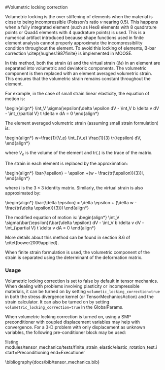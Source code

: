 #Volumetric locking correction

Volumetric locking is the over stiffening of elements when the material is close to being incompressible (Poisson's ratio $\nu$ nearing 0.5). This happens when a fully integrated element (such as Hex8 elements with 8 quadrature points or Quad4 elements with 4 quadrature points) is used. This is a numerical artifact introduced because shape functions used in finite element analysis cannot properly approximate the incompressibility condition throughout the element. To avoid this locking of elements, B-bar correction \citep{hughes1987finite} is implemented in MOOSE.

In this method, both the strain ($\epsilon$) and the virtual strain ($\delta \epsilon$) in an element are separated into volumetric and deviatoric components. The volumetric component is then replaced with an element averaged volumetric strain. This ensures that the volumetric strain remains constant throughout the element.

For example, in the case of small strain linear elasticity, the equation of motion is:

\begin{align*}
\int_V \sigma(\epsilon)\delta \epsilon dV - \int_V b \delta v dV - \int_{\partial V} t \delta v dA = 0
\end{align*}

The element averaged volumetric strain (assuming small strain formulation) is:

\begin{align*}
 w=\frac{1}{V_e} \int_{V_e} \frac{1}{3} tr(\epsilon) dV,
\end{align*}

where $V_e$ is the volume of the element and tr(.) is the trace of the matrix.

The strain in each element is replaced by the approximation:

\begin{align*}
\bar{\epsilon} = \epsilon +(w - \frac{tr(\epsilon)}{3})I,
\end{align*}

where $I$ is the $3 \times 3$ identity matrix. Similarly, the virtual strain is also approximated by:

\begin{align*}
\bar{\delta \epsilon} = \delta \epsilon + (\delta w - \frac{tr(\delta \epsilon)}{3})I
\end{align*}

The modified equation of motion is:
\begin{align*}
\int_V \sigma(\bar{\epsilon})\bar{\delta \epsilon} dV - \int_V b \delta v dV - \int_{\partial V} t \delta v dA = 0
\end{align*}

More details about this method can be found in section 8.6 of \citet{bower2009applied}.

When finite strain formulation is used, the volumetric component of the strain is separated using the determinant of the deformation matrix.

### Usage

Volumetric locking correction is set to false by default in tensor mechanics. When dealing with problems involving plasticity or incompressible materials, it can be turned on by setting `volumetic_locking_correction=true` in both the stress divergence kernel (or TensorMechanicsAction) and the strain calculator. It can also be turned on by setting `volumetric_locking_correction=true` in the GlobalParams.

When volumetric locking correction is turned on, using a SMP preconditioner with coupled displacement variables may help with convergence. For a 3-D problem with only displacement as unknown variables, the following pre-conditioner block may be used:

!listing modules/tensor_mechanics/tests/finite_strain_elastic/elastic_rotation_test.i start=Preconditioning end=Executioner

\bibliography{docs/bib/tensor_mechanics.bib}
